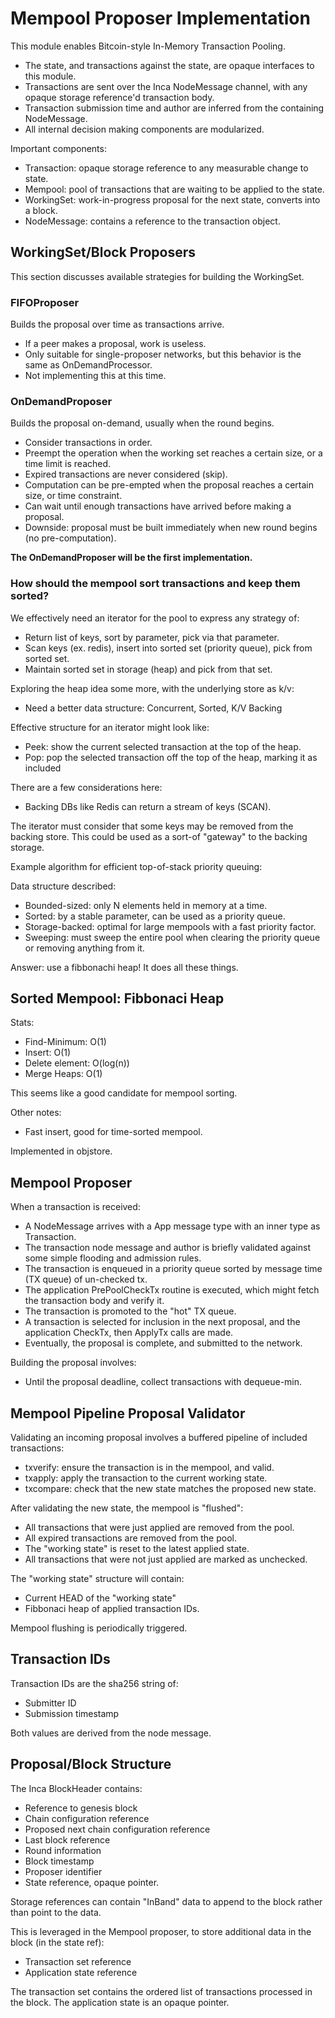 # Mempool Proposer Implementation

This module enables Bitcoin-style In-Memory Transaction Pooling.

 - The state, and transactions against the state, are opaque interfaces to this module.
 - Transactions are sent over the Inca NodeMessage channel, with any opaque storage reference'd transaction body.
 - Transaction submission time and author are inferred from the containing NodeMessage.
 - All internal decision making components are modularized.
 
Important components:

 - Transaction: opaque storage reference to any measurable change to state.
 - Mempool: pool of transactions that are waiting to be applied to the state.
 - WorkingSet: work-in-progress proposal for the next state, converts into a block.
 - NodeMessage: contains a reference to the transaction object.

## WorkingSet/Block Proposers

This section discusses available strategies for building the WorkingSet.

### FIFOProposer

Builds the proposal over time as transactions arrive.

  - If a peer makes a proposal, work is useless.
  - Only suitable for single-proposer networks, but this behavior is the same as OnDemandProcessor.
  - Not implementing this at this time.
  
### OnDemandProposer

Builds the proposal on-demand, usually when the round begins.
 
 - Consider transactions in order.
 - Preempt the operation when the working set reaches a certain size, or a time limit is reached.
 - Expired transactions are never considered (skip).
 - Computation can be pre-empted when the proposal reaches a certain size, or time constraint.
 - Can wait until enough transactions have arrived before making a proposal.
 - Downside: proposal must be built immediately when new round begins (no pre-computation).
 
**The OnDemandProposer will be the first implementation.**

### How should the mempool sort transactions and keep them sorted?

We effectively need an iterator for the pool to express any strategy of:

 - Return list of keys, sort by parameter, pick via that parameter.
 - Scan keys (ex. redis), insert into sorted set (priority queue), pick from sorted set.
 - Maintain sorted set in storage (heap) and pick from that set.
 
Exploring the heap idea some more, with the underlying store as k/v:

 - Need a better data structure: Concurrent, Sorted, K/V Backing
 
Effective structure for an iterator might look like:

 - Peek: show the current selected transaction at the top of the heap.
 - Pop: pop the selected transaction off the top of the heap, marking it as included

There are a few considerations here:

 - Backing DBs like Redis can return a stream of keys (SCAN).
 
The iterator must consider that some keys may be removed from the backing store. This could be used as a sort-of "gateway" to the backing storage.

Example algorithm for efficient top-of-stack priority queuing:
 
Data structure described:

 - Bounded-sized: only N elements held in memory at a time.
 - Sorted: by a stable parameter, can be used as a priority queue.
 - Storage-backed: optimal for large mempools with a fast priority factor.
 - Sweeping: must sweep the entire pool when clearing the priority queue or removing anything from it.

Answer: use a fibbonachi heap! It does all these things.
 
## Sorted Mempool: Fibbonaci Heap

Stats:

 - Find-Minimum: O(1)
 - Insert: O(1)
 - Delete element: O(log(n))
 - Merge Heaps: O(1)
 
This seems like a good candidate for mempool sorting.

Other notes:

 - Fast insert, good for time-sorted mempool.
 
Implemented in objstore.

## Mempool Proposer

When a transaction is received:

 - A NodeMessage arrives with a App message type with an inner type as Transaction.
 - The transaction node message and author is briefly validated against some simple flooding and admission rules.
 - The transaction is enqueued in a priority queue sorted by message time (TX queue) of un-checked tx.
 - The application PrePoolCheckTx routine is executed, which might fetch the transaction body and verify it.
 - The transaction is promoted to the "hot" TX queue.
 - A transaction is selected for inclusion in the next proposal, and the application CheckTx, then ApplyTx calls are made.
 - Eventually, the proposal is complete, and submitted to the network.
 
Building the proposal involves:

 - Until the proposal deadline, collect transactions with dequeue-min.
 
## Mempool Pipeline Proposal Validator

Validating an incoming proposal involves a buffered pipeline of included transactions:

 - txverify: ensure the transaction is in the mempool, and valid.
 - txapply: apply the transaction to the current working state.
 - txcompare: check that the new state matches the proposed new state.
 
After validating the new state, the mempool is "flushed":

 - All transactions that were just applied are removed from the pool.
 - All expired transactions are removed from the pool.
 - The "working state" is reset to the latest applied state.
 - All transactions that were not just applied are marked as unchecked.

The "working state" structure will contain:

 - Current HEAD of the "working state"
 - Fibbonaci heap of applied transaction IDs.
 
Mempool flushing is periodically triggered.

## Transaction IDs

Transaction IDs are the sha256 string of:

 - Submitter ID
 - Submission timestamp
 
Both values are derived from the node message.
 
## Proposal/Block Structure

The Inca BlockHeader contains:

 - Reference to genesis block
 - Chain configuration reference
 - Proposed next chain configuration reference
 - Last block reference
 - Round information
 - Block timestamp
 - Proposer identifier
 - State reference, opaque pointer.
 
Storage references can contain "InBand" data to append to the block rather than point to the data.

This is leveraged in the Mempool proposer, to store additional data in the block (in the state ref):

 - Transaction set reference
 - Application state reference

The transaction set contains the ordered list of transactions processed in the block.
The application state is an opaque pointer.



